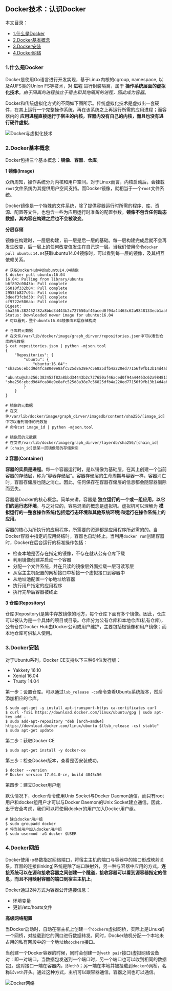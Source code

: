 ## Docker技术：认识Docker

本文目录：

+ [1.什么是Docker](#1.什么是Docker)
+ [2.Docker基本概念](#2.Docker基本概念)
+ [3.Docker安装](#3.Docker安装)
+ [4.Docker网络](#4.Docker网络)

### 1.什么是Docker

Docker是使用Go语言进行开发实现，基于Linux内核的cgroup, namespace, 以及AUFS类的Union FS等技术，对 **进程** 进行封装隔离，属于 **操作系统层面的虚拟化技术**。*由于隔离的进程独立于宿主和其他隔离的进程，因此成为容器*。

Docker和传统虚拟化方式的不同如下图所示。传统虚拟化技术是虚拟出一套硬件，在其上运行一个完整操作系统，再在该系统之上再运行所需的应用进程；而容器内的 **应用进程直接运行于宿主的内核，容器内没有自己的内核，而且也没有进行硬件虚拟**。

![Docker与虚拟化技术](http://on64c9tla.bkt.clouddn.com/2017A/Docker-vm.png)

### 2.Docker基本概念

Docker包括三个基本概念：**镜像**、**容器**、**仓库**。

**1 镜像(Image)**

众所周知，操作系统分为内核和用户空间。对于Linux而言，内核启动后，会挂载`root`文件系统为其提供用户空间支持。而Docker镜像，就相当于一个`root`文件系统。

Docker镜像是一个特殊的文件系统，除了提供容器运行时所需的程序、库、资源、配置等文件，也包含一些为应用运行时准备的配置参数。**镜像不包含任何动态数据，其内容在构建之后也不会被改变**。

**分层存储**

镜像在构建时，一层层构建，前一层是后一层的基础。每一层构建完成后就不会再发生改变，后一层上的任何改变值发生在自己这一层。当我们使用命令`docker pull ubuntu:14.04`获取ubuntu14.04镜像时，可以看到每一层的镜像，及其相互依赖关系。

```
# 获取DockerHub中的ubuntu14.04镜像
$ docker pull ubuntu:16.04
16.04: Pulling from library/ubuntu
b6f892c0043b: Pull complete
55010f332b04: Pull complete
2955fb827c94: Pull complete
3deef3fcbd30: Pull complete
cf9722e506aa: Pull complete
Digest: sha256:382452f82a8bbd34443b2c727650af46aced0f94a44463c62a9848133ecb1aa8
Status: Downloaded newer image for ubuntu:16.04
# 可以看到，整个ubuntu16.04镜像由五层存储构成

# 仓库的元数据
# 在文件/var/lib/docker/image/graph_dirver/repositories.json中可以看到仓库的元数据
$ cat repositories.json | python -mjson.tool
{
    "Repositories": {
        "ubuntu": {
            "ubuntu:16.04": "sha256:ebcd9d4fca80e9e8afc525d8a38e7c56825dfb4a220ed77156f9fb13b14d4ab7",
            "ubuntu@sha256:382452f82a8bbd34443b2c727650af46aced0f94a44463c62a9848133ecb1aa8": "sha256:ebcd9d4fca80e9e8afc525d8a38e7c56825dfb4a220ed77156f9fb13b14d4ab7"
        }
    }
}

# 镜像的元数据
# 在文件/var/lib/docker/image/graph_dirver/imagedb/content/sha256/[image_id]中可以看到镜像的元数据
# 命令cat image_id | python -mjson.tool

# 镜像层的元数据
# 在文件/var/lib/docker/image/graph_dirver/layerdb/sha256/[chain_id]
# [chain_id]是某一层镜像层的存储索引
```

**2 容器(Container)**

**容器的实质是进程**。每一个容器运行时，是以镜像为基础层，在其上创建一个当前容器的存储层，称为“容器存储层”。容器存储层的生命周期与容器一样，容器消亡时，容器存储层也随之消亡。因此，任何保存在容器存储层的信息都会随容器删除而丢失。

容器是Docker的核心概念。简单来讲，容器是 **独立运行的一个或一组应用，以它们的运行态环境**。与之对应的，容易混淆的概念是虚拟机。虚拟机可以理解为 **模拟运行的一整套操作系统(包括运行态环境和其他系统环境)和运行在操作系统上的应用**。

容器的核心为所执行的应用程序，所需要的资源都是应用程序所必需的的。当Docker容器中指定的应用终结时，容器也自动终止。当利用`docker run`创建容器时，Docker在后台运行的标准操作包括：

* 检查本地是否存在指定的镜像，不存在就从公有仓库下载  
* 利用镜像创建并启动一个容器  
* 分配一个文件系统，并在只读的镜像层外面挂载一层可读写层  
* 从宿主主机配置的网桥接口中桥接一个虚拟接口到容器中  
* 从地址池配置一个ip地址给容器  
* 执行用户指定的应用程序  
* 执行完毕后容器被终止

**3 仓库(Repository)**

仓库(Repository)是集中存放镜像的地方，每个仓库下面有多个镜像。因此，仓库可以被认为是一个具体的项目或目录。仓库分为公有仓库和本地仓库(私有仓库)，公有仓库Docker Hub由Docker公司或用户维护，主要包括根镜像和用户镜像；而本地仓库可供私人使用。

### 3.Docker安装

对于Ubuntu系列，Docker CE支持以下三种64位发行版：

+ Yakkety 16.10
+ Xenial 16.04
+ Trusty 14.04

第一步：设置仓库。可以通过`lsb_release -cs`命令查看Ubuntu系统版本，然后添加相应的仓库。

```
$ sudo apt-get -y install apt-transport-https ca-certificates curl
$ curl -fsSL https://download.docker.com/linux/ubuntu/gpg | sudo apt-key add -
$ sudo add-apt-repository "deb [arch=amd64] https://download.docker.com/linux/ubuntu $(lsb_release -cs) stable"
$ sudo apt-get update
```

第二步：获取Docker CE

```
$ sudo apt-get install -y docker-ce
```

第三步：检查Docker版本，查看是否安装成功。

```
$ docker --version
# Docker version 17.04.0-ce, build 4845c56
```

第四步：建立Docker用户组

默认情况下，docker命令使用Unix Socket与Docker Daemon通信，而只有root用户和docker组用户才可以与Docker Daemon的Unix Socket建立通信。因此，出于安全考虑，我们可以将使用docker的用户加入Docker用户组。

```
# 建立docker用户组
$ sudo groupadd docker
# 将当前用户加入docker用户组
$ sudo usermod -aG docker $USER
```

### 4.Docker网络

Docker使用-p参数指定网络端口，将宿主主机的端口与容器中的端口形成映射关系。容器的连接(linking)系统是除了端口映射外，另一种与容器中应用的方式。**连接系统可以在源和接收容器之间创建一个隧道，接收容器可以看到源容器指定的信息，而且不用映射容器的端口到宿主主机上**。

Docker通过2种方式为容器公开连接信息：

* 环境变量  
* 更新/etc/hosts文件

**高级网络配置**

当Docker启动时，自动在宿主机上创建一个`docker0`虚拟网桥，实际上是Linux的一个网桥，对挂载到它的网口进行数据转发。同时，Docker随机分配一个本地未占用的私有网段中的一个地址给`docker0`接口。

当创建一个Docker容器的时候，同时会创建一对`veth pair`接口(虚拟网络设备对：即一对端口，当数据包发送到一个端口时，另一个端口也可以收到相同的数据包)。这对接口一端在容器内，即`eth0`；另一端在本地并被挂载到`docker0`网桥，名称以`veth`开头。通过这种方式，主机可以跟容器通信，容器之间也可以通信。

![Docker网络](http://on64c9tla.bkt.clouddn.com/Comput/docker_network.png)
